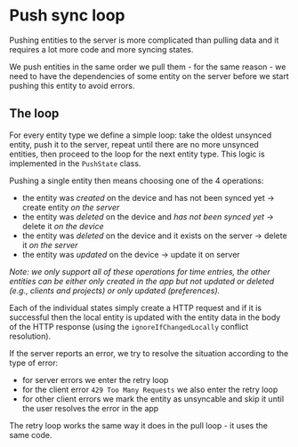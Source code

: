 Push sync loop
==============

Pushing entities to the server is more complicated than pulling data and it requires a lot more code and more syncing states.

We push entities in the same order we pull them - for the same reason - we need to have the dependencies of some entity on the server before we start pushing this entity to avoid errors.

The loop
--------

For every entity type we define a simple loop: take the oldest unsynced entity, push it to the server, repeat until there are no more unsynced entities, then proceed to the loop for the next entity type. This logic is implemented in the `PushState` class.

Pushing a single entity then means choosing one of the 4 operations:
- the entity was *created* on the device and has not been synced yet -> create entity _on the server_
- the entity was *deleted* on the device and *has not been synced yet* -> delete it _on the device_
- the entity was *deleted* on the device and it exists on the server -> delete it _on the server_
- the entity was *updated* on the device -> update it on server

_Note: we only support all of these operations for time entries, the other entities can be either only created in the app but not updated or deleted (e.g., clients and projects) or only updated (preferences)._

Each of the individual states simply create a HTTP request and if it is successful then the local entity is updated with the entity data in the body of the HTTP response (using the `ignoreIfChangedLocally` conflict resolution).

If the server reports an error, we try to resolve the situation according to the type of error:
- for server errors we enter the retry loop
- for the client error `429 Too Many Requests` we also enter the retry loop
- for other client errors we mark the entity as unsyncable and skip it until the user resolves the error in the app

The retry loop works the same way it does in the pull loop - it uses the same code.
